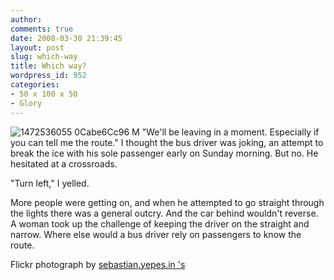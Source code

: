 ```yaml
---
author:
comments: true
date: 2008-03-30 21:39:45
layout: post
slug: which-way
title: Which way?
wordpress_id: 952
categories:
- 50 x 100 x 50
- Glory
---
```


![1472536055 0Cabe6Cc96 M](http://jeremycherfas.net/uploads/1472536055-0cabe6cc96-m.jpg) "We'll be leaving in a moment. Especially if you can tell me the route."
I thought the bus driver was joking, an attempt to break the ice with his sole passenger early on Sunday morning. But no. He hesitated at a crossroads.

"Turn left," I yelled.

More people were getting on, and when he attempted to go straight through the lights there was a general outcry. And the car behind wouldn't reverse. A woman took up the challenge of keeping the driver on the straight and narrow. Where else would a bus driver rely on passengers to know the route.

Flickr photograph by [sebastian.yepes.in 's](http://flickr.com/photos/sebastian_yepes/1472536055/)

